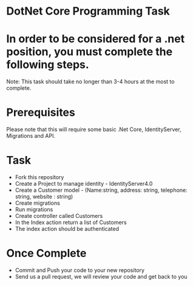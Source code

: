 # DotNet Core Programming Task

# In order to be considered for a .net position, you must complete the following steps.
Note: This task should take no longer than 3-4 hours at the most to complete.

# Prerequisites
Please note that this will require some basic .Net Core, IdentityServer, Migrations and API.

# Task

* Fork this repository
* Create a Project to manage identity - IdentityServer4.0
* Create a Customer model - (Name:string, address: string, telephone: string, website
: string)
* Create migrations
* Run migrations
* Create controller called Customers
* In the Index action return a list of Customers
* The index action should be authenticated

# Once Complete

* Commit and Push your code to your new repository
* Send us a pull request, we will review your code and get back to you
